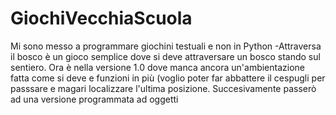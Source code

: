 # GiochiVecchiaScuola
Mi sono messo a programmare giochini testuali e non in Python
-Attraversa il bosco è un gioco semplice dove si deve attraversare un bosco stando sul sentiero.
Ora è nella versione 1.0 dove manca ancora un'ambientazione fatta come si deve e funzioni in più (voglio poter far abbattere il cespugli per passsare 
e magari localizzare l'ultima posizione.
Succesivamente passerò ad una versione programmata ad oggetti
